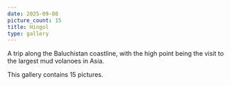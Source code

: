 ```yaml
---
date: 2025-09-08
picture_count: 15
title: Hingol
type: gallery
---
```


A trip along the Baluchistan coastline, with the high point being the visit to the largest mud volanoes in Asia.

This gallery contains 15 pictures.